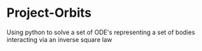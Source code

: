 # Project-Orbits
Using python to solve a set of ODE's representing a set of bodies interacting via an inverse square law
